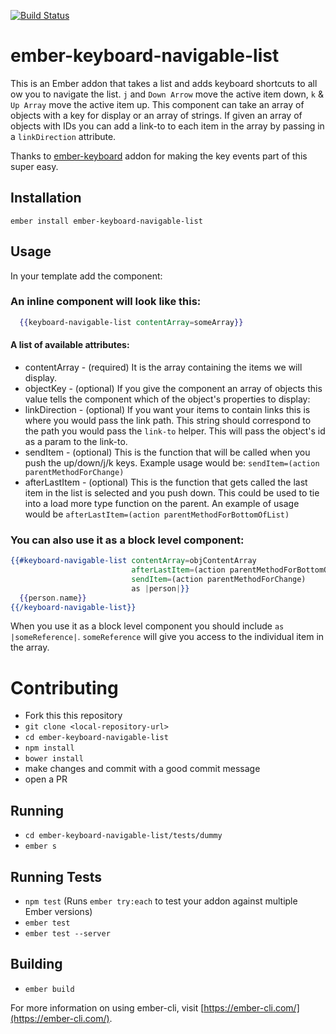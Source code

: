 [![Build Status](https://travis-ci.org/baroquon/ember-keyboard-navigable-list.svg?branch=master)](https://travis-ci.org/baroquon/ember-keyboard-navigable-list)

# ember-keyboard-navigable-list

This is an Ember addon that takes a list and adds keyboard shortcuts to all ow you to navigate the list. `j` and `Down Arrow` move the active item down, `k` & `Up Array` move the active item up. This component can take an array of objects with a key for display or an array of strings. If given an array of objects with IDs you can add a link-to to each item in the array by passing in a `linkDirection` attribute.

Thanks to [ember-keyboard](http://null-null-null.github.io/ember-keyboard/#/) addon for making the key events part of this super easy.

## Installation

`ember install ember-keyboard-navigable-list`

## Usage

In your template add the component:

### An inline component will look like this:

```hbs
  {{keyboard-navigable-list contentArray=someArray}}
```

#### A list of available attributes:

* contentArray - (required) It is the array containing the items we will display.
* objectKey - (optional) If you give the component an array of objects this value tells the component which of the object's properties to display:
* linkDirection - (optional) If you want your items to contain links this is where you would pass the link path. This string should correspond to the path you would pass the `link-to` helper. This will pass the object's id as a param to the link-to.
* sendItem - (optional) This is the function that will be called when you push the up/down/j/k keys. Example usage would be: `sendItem=(action parentMethodForChange)`
* afterLastItem - (optional) This is the function that gets called the last item in the list is selected and you push down. This could be used to tie into a load more type function on the parent. An example of usage would be `afterLastItem=(action parentMethodForBottomOfList)`

### You can also use it as a block level component:

```hbs
{{#keyboard-navigable-list contentArray=objContentArray
                           afterLastItem=(action parentMethodForBottomOfList)
                           sendItem=(action parentMethodForChange)
                           as |person|}}
  {{person.name}}
{{/keyboard-navigable-list}}
```
When you use it as a block level component you should include `as |someReference|`. `someReference` will give you access to the individual item in the array.

# Contributing

* Fork this this repository
* `git clone <local-repository-url>`
* `cd ember-keyboard-navigable-list`
* `npm install`
* `bower install`
* make changes and commit with a good commit message
* open a PR

## Running

* `cd ember-keyboard-navigable-list/tests/dummy`
* `ember s`


## Running Tests

* `npm test` (Runs `ember try:each` to test your addon against multiple Ember versions)
* `ember test`
* `ember test --server`

## Building

* `ember build`

For more information on using ember-cli, visit [https://ember-cli.com/](https://ember-cli.com/).
